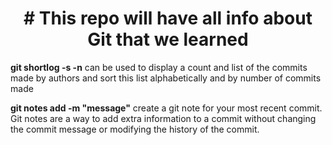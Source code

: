 <h1 align="center"># This repo will have all info about Git that we learned</h1>

**git shortlog -s -n** can be used to display a count and list of the commits made by authors and sort this list alphabetically and by number of commits made

**git notes add -m "message"** create a git note for your most recent commit. Git notes are a way to add extra information to a commit without changing the commit message or modifying the history of the commit.
